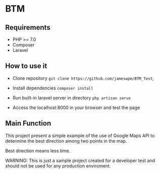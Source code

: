 # BTM

## Requirements

 - PHP >= 7.0
 - Composer
 - Laravel
 
## How to use it

 - Clone repository
    `git clone https://github.com/jameswpm/BTM_Test`;
 
 - Install dependencies
    `composer install`
    
 - Run built-in laravel server in directory
    `php artisan serve`
    
 - Access the localhost:8000 in your browser and test the page
 
 ## Main Function
 

 This project present a simple example of the use of Google Maps API to determine the best direction among two points in the map. 
 
 Best direction means less time.
 
 WARNING: This is just a sample project created for a developer test and should not be used for any production enviroment.